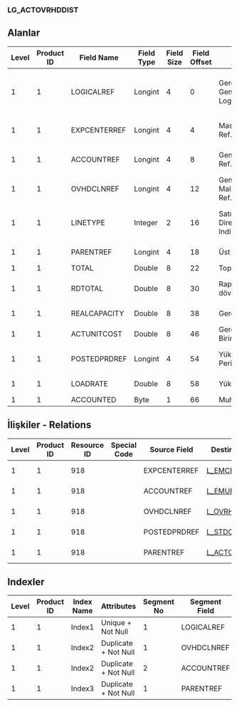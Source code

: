 ### LG_ACTOVRHDDIST

## Alanlar

**Level**|**Product ID**|**Field Name**|**Field Type**|**Field Size**|**Field Offset**|**Türkçe Açıklama**|**Expression**
-----|-----|-----|-----|-----|-----|-----|-----
1|1|LOGICALREF|Longint|4|0|Gerçekleşen Genel Gider Logical Ref.|Actual Overhead Loading Logical Reference
1|1|EXPCENTERREF|Longint|4|4|Masraf Merkezi Ref.|Overhead Pool Reference
1|1|ACCOUNTREF|Longint|4|8|Genel Muh. Hes. Ref.|G/L Account Reference
1|1|OVHDCLNREF|Longint|4|12|Genel gider - Malzeme satırı Ref.|Overhead Item Line Reference
1|1|LINETYPE|Integer|2|16|Satır Tipi (0: Direct, 1: Indirect)|Line Type ;0 Dolaysız;1 Dolaylı
1|1|PARENTREF|Longint|4|18|Üst satır ref.|Parent Line Reference
1|1|TOTAL|Double|8|22|Toplam|Total
1|1|RDTOTAL|Double|8|30|Raporlama dövizi - Toplam|Reporting Currency - Total
1|1|REALCAPACITY|Double|8|38|Gerçek Kapasite|Actual Capacity
1|1|ACTUNITCOST|Double|8|46|Gerçekleşen Birim Maliyeti|Actual Unit Cost
1|1|POSTEDPRDREF|Longint|4|54|Yükleme  Periyodu Ref.|Loading Period Reference
1|1|LOADRATE|Double|8|58|Yükleme  Oranı|Loading Rate
1|1|ACCOUNTED|Byte|1|66|Muhasebeleşmiş|Accounted

## İlişkiler - Relations
**Level**|**Product ID**|**Resource ID**|**Special Code**|**Source Field**|**Destination Table**|**Destination Field**|**Relation Type**|**Extra Condition**
-----|-----|-----|-----|-----|-----|-----|-----|-----
1|1|918||EXPCENTERREF|[L_EMCENTER](../LG_EMCENTER "L_EMCENTER")|LOGICALREF|one-to-one|
1|1|918||ACCOUNTREF|[L_EMUHACC](../LG_EMUHACC "L_EMUHACC")|LOGICALREF|one-to-one|
1|1|918||OVHDCLNREF|[L_OVRHDCENTERLN](../LG_OVRHDCENTERLN "L_OVRHDCENTERLN")|LOGICALREF|one-to-one|
1|1|918||POSTEDPRDREF|[L_STDCOSTPERIOD](../LG_STDCOSTPERIOD "L_STDCOSTPERIOD")|LOGICALREF|one-to-one|
1|1|918||PARENTREF|[L_ACTOVRHDDIST](../LG_ACTOVRHDDIST "L_ACTOVRHDDIST")|LOGICALREF|one-to-one|

## Indexler
**Level**|**Product ID**|**Index Name**|**Attributes**|**Segment No**|**Segment Field**|**Sense**
-----|-----|-----|-----|-----|-----|-----
1|1|Index1|Unique + Not Null|1|LOGICALREF|Ascending
1|1|Index2|Duplicate + Not Null|1|OVHDCLNREF|Ascending
1|1|Index2|Duplicate + Not Null|2|ACCOUNTREF|Ascending
1|1|Index3|Duplicate + Not Null|1|PARENTREF|Ascending
